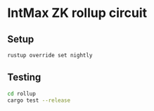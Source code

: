 # IntMax ZK rollup circuit

## Setup

```sh
rustup override set nightly
```

## Testing

```sh
cd rollup
cargo test --release
```
